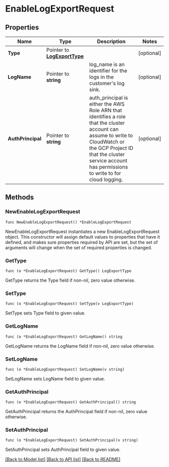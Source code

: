 # EnableLogExportRequest

## Properties

Name | Type | Description | Notes
------------ | ------------- | ------------- | -------------
**Type** | Pointer to [**LogExportType**](LogExportType.md) |  | [optional] 
**LogName** | Pointer to **string** | log_name is an identifier for the logs in the customer&#39;s log sink. | [optional] 
**AuthPrincipal** | Pointer to **string** | auth_principal is either the AWS Role ARN that identifies a role that the cluster account can assume to write to CloudWatch or the GCP Project ID that the cluster service account has permissions to write to for cloud logging. | [optional] 

## Methods

### NewEnableLogExportRequest

`func NewEnableLogExportRequest() *EnableLogExportRequest`

NewEnableLogExportRequest instantiates a new EnableLogExportRequest object.
This constructor will assign default values to properties that have it defined,
and makes sure properties required by API are set, but the set of arguments
will change when the set of required properties is changed.

### GetType

`func (o *EnableLogExportRequest) GetType() LogExportType`

GetType returns the Type field if non-nil, zero value otherwise.

### SetType

`func (o *EnableLogExportRequest) SetType(v LogExportType)`

SetType sets Type field to given value.

### GetLogName

`func (o *EnableLogExportRequest) GetLogName() string`

GetLogName returns the LogName field if non-nil, zero value otherwise.

### SetLogName

`func (o *EnableLogExportRequest) SetLogName(v string)`

SetLogName sets LogName field to given value.

### GetAuthPrincipal

`func (o *EnableLogExportRequest) GetAuthPrincipal() string`

GetAuthPrincipal returns the AuthPrincipal field if non-nil, zero value otherwise.

### SetAuthPrincipal

`func (o *EnableLogExportRequest) SetAuthPrincipal(v string)`

SetAuthPrincipal sets AuthPrincipal field to given value.


[[Back to Model list]](../README.md#documentation-for-models) [[Back to API list]](../README.md#documentation-for-api-endpoints) [[Back to README]](../README.md)


